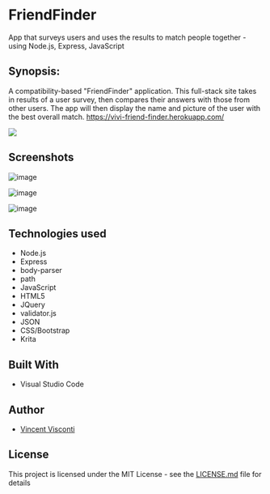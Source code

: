 # FriendFinder
App that surveys users and uses the results to match people together - using Node.js, Express, JavaScript

## Synopsis:
A compatibility-based "FriendFinder" application. This full-stack site takes in results of a user survey, then compares their answers with those from other users. The app will then display the name and picture of the user with the best overall match. <a href="https://vivi-friend-finder.herokuapp.com/" target="_blank">https://vivi-friend-finder.herokuapp.com/</a>

<a href="https://media.giphy.com/media/26BGrMA6MIaI71jOM/source.gif" target="_blank"><img src="http://i.giphy.com/26BGrMA6MIaI71jOM.gif" ></a>

## Screenshots
![image](https://raw.githubusercontent.com/VinnyV88/FriendFinder/master/screenshots/ViVi_FriendFinder01.PNG)

![image](https://raw.githubusercontent.com/VinnyV88/FriendFinder/master/screenshots/ViVi_FriendFinder02.PNG)

![image](https://raw.githubusercontent.com/VinnyV88/FriendFinder/master/screenshots/ViVi_FriendFinder03.PNG)

## Technologies used
- Node.js
- Express
- body-parser
- path 
- JavaScript
- HTML5
- JQuery
- validator.js
- JSON
- CSS/Bootstrap
- Krita

## Built With
* Visual Studio Code

## Author
* [Vincent Visconti](https://github.com/VinnyV88)
  


## License

This project is licensed under the MIT License - see the [LICENSE.md](LICENSE.md) file for details
